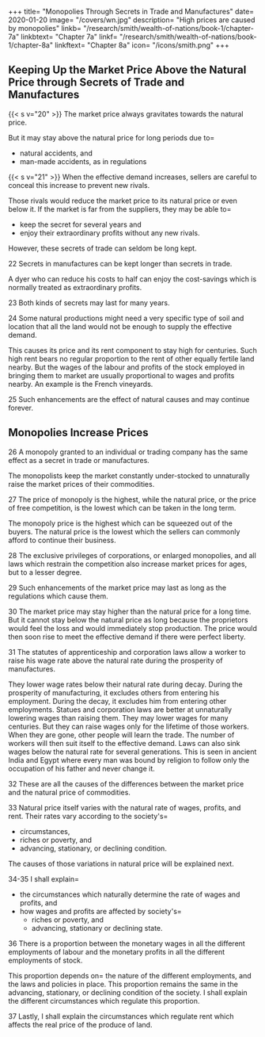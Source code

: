 +++
title=  "Monopolies Through Secrets in Trade and Manufactures"
date=  2020-01-20
image=  "/covers/wn.jpg"
description=  "High prices are caused by monopolies"
linkb=  "/research/smith/wealth-of-nations/book-1/chapter-7a"
linkbtext=  "Chapter 7a"
linkf=  "/research/smith/wealth-of-nations/book-1/chapter-8a"
linkftext=  "Chapter 8a"
icon=  "/icons/smith.png"
+++


## Keeping Up the Market Price Above the Natural Price through Secrets of Trade and Manufactures

{{< s v="20" >}} The market price always gravitates towards the natural price.

But it may stay above the natural price for long periods due to= 
- natural accidents, and
- man-made accidents, as in regulations

{{< s v="21" >}} When the effective demand increases, sellers are careful to conceal this increase to prevent new rivals.

Those rivals would reduce the market price to its natural price or even below it.
If the market is far from the suppliers, they may be able to= 
- keep the secret for several years and
- enjoy their extraordinary profits without any new rivals.

However, these secrets of trade can seldom be long kept.

22 Secrets in manufactures can be kept longer than secrets in trade.

A dyer who can reduce his costs to half can enjoy the cost-savings which is normally treated as extraordinary profits.

23 Both kinds of secrets may last for many years.

24 Some natural productions might need a very specific type of soil and location that all the land would not be enough to supply the effective demand.

This causes its price and its rent component to stay high for centuries.
Such high rent bears no regular proportion to the rent of other equally fertile land nearby.
But the wages of the labour and profits of the stock employed in bringing them to market are usually proportional to wages and profits nearby.
An example is the French vineyards.

25 Such enhancements are the effect of natural causes and may continue forever.

## Monopolies Increase Prices

26 A monopoly granted to an individual or trading company has the same effect as a secret in trade or manufactures.

The monopolists keep the market constantly under-stocked to unnaturally raise the market prices of their commodities.

27 The price of monopoly is the highest, while the natural price, or the price of free competition, is the lowest which can be taken in the long term.

The monopoly price is the highest which can be squeezed out of the buyers.
The natural price is the lowest which the sellers can commonly afford to continue their business.

28 The exclusive privileges of corporations, or enlarged monopolies, and all laws which restrain the competition also increase market prices for ages, but to a lesser degree.

29 Such enhancements of the market price may last as long as the regulations which cause them.

30 The market price may stay higher than the natural price for a long time. But it cannot stay below the natural price as long because the proprietors would feel the loss and would immediately stop production. The price would then soon rise to meet the effective demand if there were perfect liberty.

31 The statutes of apprenticeship and corporation laws allow a worker to raise his wage rate above the natural rate during the prosperity of manufactures.

They lower wage rates below their natural rate during decay.
During the prosperity of manufacturing, it excludes others from entering his employment.
During the decay, it excludes him from entering other employments.
Statues and corporation laws are better at unnaturally lowering wages than raising them.
They may lower wages for many centuries.
But they can raise wages only for the lifetime of those workers.
When they are gone, other people will learn the trade.
The number of workers will then suit itself to the effective demand.
Laws can also sink wages below the natural rate for several generations.
This is seen in ancient India and Egypt where every man was bound by religion to follow only the occupation of his father and never change it.

32 These are all the causes of the differences between the market price and the natural price of commodities.

33 Natural price itself varies with the natural rate of wages, profits, and rent. Their rates vary according to the society's= 
- circumstances,
- riches or poverty, and
- advancing, stationary, or declining condition.

The causes of those variations in natural price will be explained next.


34-35 I shall explain= 
- the circumstances which naturally determine the rate of wages and profits, and
- how wages and profits are affected by society's= 
  - riches or poverty, and
  - advancing, stationary or declining state.

36 There is a proportion between the monetary wages in all the different employments of labour and the monetary profits in all the different employments of stock.

This proportion depends on= 
the nature of the different employments, and
the laws and policies in place.
This proportion remains the same in the advancing, stationary, or declining condition of the society.
I shall explain the different circumstances which regulate this proportion.

37 Lastly, I shall explain the circumstances which regulate rent which affects the real price of the produce of land.